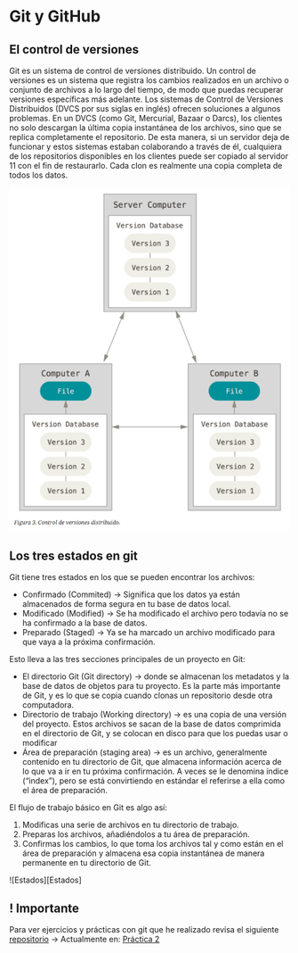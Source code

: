 <!-- Imgagenes -->
[DVCS]: ./img/DVCS.png "DVCS"
<!-- [Estados]: ./img/Estados.png "Estados en git" -->

# Git y GitHub

## El control de versiones

Git es un sistema de control de versiones distribuido. Un control de versiones es un sistema que registra los cambios realizados en un archivo o conjunto de archivos a lo largo del tiempo, de modo que puedas recuperar versiones específicas más adelante. Los sistemas de Control de Versiones Distribuidos (DVCS por sus siglas en inglés) ofrecen soluciones a algunos problemas. En un DVCS (como Git, Mercurial, Bazaar o Darcs), los clientes no solo descargan la última copia instantánea de los archivos, sino que se replica completamente el repositorio. De esta manera, si un servidor deja de funcionar y estos sistemas estaban colaborando a través de él, cualquiera de los repositorios disponibles en los clientes puede ser copiado al servidor 11 con el fin de restaurarlo. Cada clon es realmente una copia completa de todos los datos.

![DVCS][DVCS]

## Los tres estados en git
Git tiene tres estados en los que se pueden encontrar los archivos:
- Confirmado (Commited) $\rightarrow$ Significa que los datos ya están almacenados de forma segura en tu base de datos local.
- Modificado (Modified) $\rightarrow$ Se ha modificado el archivo pero todavía no se ha confirmado a la base de datos.
- Preparado (Staged) $\rightarrow$ Ya se ha marcado un archivo modificado para que vaya a la próxima confirmación.

Esto lleva a las tres secciones principales de un proyecto en Git:
- El directorio Git (Git directory) $\rightarrow$ donde se almacenan los metadatos y la base de datos de objetos para tu proyecto. Es la parte más importante de Git, y es lo que se copia cuando clonas un repositorio desde otra computadora.
- Directorio de trabajo (Working directory) $\rightarrow$ es una copia de una versión del proyecto. Estos archivos se sacan de la base de datos comprimida en el directorio de Git, y se colocan en disco para que los puedas usar o modificar
- Área de preparación (staging area) $\rightarrow$ es un archivo, generalmente contenido en tu directorio de Git, que almacena información acerca de lo que va a ir en tu próxima confirmación. A veces se le denomina índice (“index”), pero se está convirtiendo en estándar el referirse a ella como el área de preparación.

El flujo de trabajo básico en Git es algo así:
1. Modificas una serie de archivos en tu directorio de trabajo.
2. Preparas los archivos, añadiéndolos a tu área de preparación.
3. Confirmas los cambios, lo que toma los archivos tal y como están en el área de
preparación y almacena esa copia instantánea de manera permanente en tu directorio de Git.

![Estados][Estados]

## __! Importante__ 

Para ver ejercicios y prácticas con git que he realizado revisa el siguiente [repositorio](https://github.com/Mauriciocr207/Curso-Git-y-GitHub.git) -> Actualmente en: [Práctica 2](https://github.com/Mauriciocr207/Curso-Git-y-GitHub.git)


